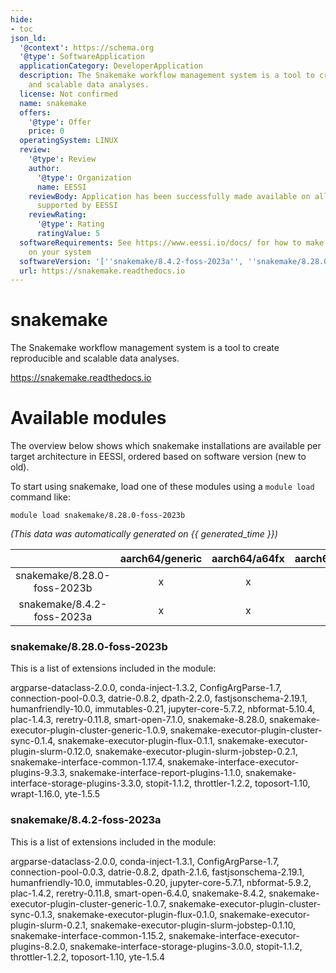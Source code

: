 ```yaml
---
hide:
- toc
json_ld:
  '@context': https://schema.org
  '@type': SoftwareApplication
  applicationCategory: DeveloperApplication
  description: The Snakemake workflow management system is a tool to create reproducible
    and scalable data analyses.
  license: Not confirmed
  name: snakemake
  offers:
    '@type': Offer
    price: 0
  operatingSystem: LINUX
  review:
    '@type': Review
    author:
      '@type': Organization
      name: EESSI
    reviewBody: Application has been successfully made available on all architectures
      supported by EESSI
    reviewRating:
      '@type': Rating
      ratingValue: 5
  softwareRequirements: See https://www.eessi.io/docs/ for how to make EESSI available
    on your system
  softwareVersion: '[''snakemake/8.4.2-foss-2023a'', ''snakemake/8.28.0-foss-2023b'']'
  url: https://snakemake.readthedocs.io
---
```


snakemake
=========


The Snakemake workflow management system is a tool to create reproducible and scalable data analyses.

https://snakemake.readthedocs.io
# Available modules


The overview below shows which snakemake installations are available per target architecture in EESSI, ordered based on software version (new to old).

To start using snakemake, load one of these modules using a `module load` command like:

```shell
module load snakemake/8.28.0-foss-2023b
```

*(This data was automatically generated on {{ generated_time }})*

| |aarch64/generic|aarch64/a64fx|aarch64/neoverse_n1|aarch64/neoverse_v1|aarch64/nvidia/grace|x86_64/generic|x86_64/amd/zen2|x86_64/amd/zen3|x86_64/amd/zen4|x86_64/intel/cascadelake|x86_64/intel/haswell|x86_64/intel/icelake|x86_64/intel/sapphirerapids|x86_64/intel/skylake_avx512|
| :---: | :---: | :---: | :---: | :---: | :---: | :---: | :---: | :---: | :---: | :---: | :---: | :---: | :---: | :---: |
|snakemake/8.28.0-foss-2023b|x|x|x|x|x|x|x|x|x|x|x|x|x|x|
|snakemake/8.4.2-foss-2023a|x|x|x|x|x|x|x|x|x|x|x|x|x|x|


### snakemake/8.28.0-foss-2023b

This is a list of extensions included in the module:

argparse-dataclass-2.0.0, conda-inject-1.3.2, ConfigArgParse-1.7, connection-pool-0.0.3, datrie-0.8.2, dpath-2.2.0, fastjsonschema-2.19.1, humanfriendly-10.0, immutables-0.21, jupyter-core-5.7.2, nbformat-5.10.4, plac-1.4.3, reretry-0.11.8, smart-open-7.1.0, snakemake-8.28.0, snakemake-executor-plugin-cluster-generic-1.0.9, snakemake-executor-plugin-cluster-sync-0.1.4, snakemake-executor-plugin-flux-0.1.1, snakemake-executor-plugin-slurm-0.12.0, snakemake-executor-plugin-slurm-jobstep-0.2.1, snakemake-interface-common-1.17.4, snakemake-interface-executor-plugins-9.3.3, snakemake-interface-report-plugins-1.1.0, snakemake-interface-storage-plugins-3.3.0, stopit-1.1.2, throttler-1.2.2, toposort-1.10, wrapt-1.16.0, yte-1.5.5

### snakemake/8.4.2-foss-2023a

This is a list of extensions included in the module:

argparse-dataclass-2.0.0, conda-inject-1.3.1, ConfigArgParse-1.7, connection-pool-0.0.3, datrie-0.8.2, dpath-2.1.6, fastjsonschema-2.19.1, humanfriendly-10.0, immutables-0.20, jupyter-core-5.7.1, nbformat-5.9.2, plac-1.4.2, reretry-0.11.8, smart-open-6.4.0, snakemake-8.4.2, snakemake-executor-plugin-cluster-generic-1.0.7, snakemake-executor-plugin-cluster-sync-0.1.3, snakemake-executor-plugin-flux-0.1.0, snakemake-executor-plugin-slurm-0.2.1, snakemake-executor-plugin-slurm-jobstep-0.1.10, snakemake-interface-common-1.15.2, snakemake-interface-executor-plugins-8.2.0, snakemake-interface-storage-plugins-3.0.0, stopit-1.1.2, throttler-1.2.2, toposort-1.10, yte-1.5.4
